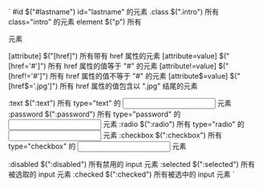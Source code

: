 `
#id	$("#lastname")	id="lastname" 的元素
.class	$(".intro")	所有 class="intro" 的元素
element	$("p")	所有 <p> 元素
 	 	 
[attribute]	$("[href]")	所有带有 href 属性的元素
[attribute=value]	$("[href='#']")	所有 href 属性的值等于 "#" 的元素
[attribute!=value]	$("[href!='#']")	所有 href 属性的值不等于 "#" 的元素
[attribute$=value]	$("[href$='.jpg']")	所有 href 属性的值包含以 ".jpg" 结尾的元素

:text	$(":text")	所有 type="text" 的 <input> 元素
:password	$(":password")	所有 type="password" 的 <input> 元素
:radio	$(":radio")	所有 type="radio" 的 <input> 元素
:checkbox	$(":checkbox")	所有 type="checkbox" 的 <input> 元素

:disabled	$(":disabled")	所有禁用的 input 元素
:selected	$(":selected")	所有被选取的 input 元素
:checked	$(":checked")	所有被选中的 input 元素
`
